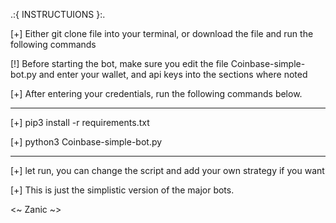 .:{ INSTRUCTUIONS }:.

[+] Either git clone file into your terminal, or download the file and run the following commands 

[!] Before starting the bot, make sure you edit the file Coinbase-simple-bot.py and enter your wallet, and api keys into the sections where noted 

[+] After entering your credentials, run the following commands below.

--------------------------------------

[+] pip3 install -r requirements.txt

[+] python3 Coinbase-simple-bot.py

--------------------------------------
[+] let run, you can change the script and add your own strategy if you want

[+] This is just the simplistic version of the major bots.



<~ Zanic ~>
